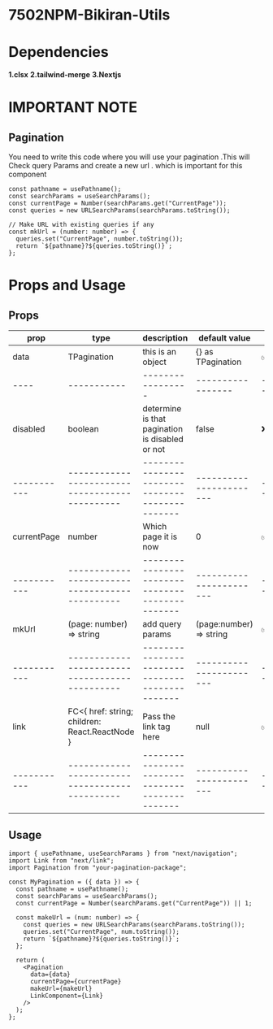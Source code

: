 # 7502NPM-Bikiran-Utils

# Dependencies

**1.clsx**
**2.tailwind-merge**
**3.Nextjs**

# IMPORTANT NOTE

## Pagination

You need to write this code where you will use your pagination .This will Check query Params and create a new url . which is important for this component

```tsx
const pathname = usePathname();
const searchParams = useSearchParams();
const currentPage = Number(searchParams.get("CurrentPage"));
const queries = new URLSearchParams(searchParams.toString());

// Make URL with existing queries if any
const mkUrl = (number: number) => {
  queries.set("CurrentPage", number.toString());
  return `${pathname}?${queries.toString()}`;
};
```

# Props and Usage

## Props

| prop        | type                                           | description                                     | default value           | priority    |
| ----------- | ---------------------------------------------- | ----------------------------------------------- | ----------------------- | ----------- |
| data        | TPagination                                    | this is an object                               | {} as TPagination       | ✅Required  |
| ----        | -----------                                    | -----------------                               | -----------------       | ----------- |
| disabled    | boolean                                        | determine is that pagination is disabled or not | false                   | ❌Optional  |
| ----------- | ---------------------------------------------- | ----------------------------------------------- | ----------------------- | ----------- |
| currentPage | number                                         | Which page it is now                            | 0                       | ✅Required  |
| ----------- | ---------------------------------------------- | ----------------------------------------------- | ----------------------- | ----------- |
| mkUrl       | (page: number) => string                       | add query params                                | (page:number) => string | ✅Required  |
| ----------- | ---------------------------------------------- | ----------------------------------------------- | ----------------------- | ----------- |
| link        | FC<{ href: string; children: React.ReactNode } | Pass the link tag here                          | null                    | ✅Required  |
| ----------- | ---------------------------------------------- | ----------------------------------------------- | ----------------------- | ----------- |

## Usage

```tsx
import { usePathname, useSearchParams } from "next/navigation";
import Link from "next/link";
import Pagination from "your-pagination-package";

const MyPagination = ({ data }) => {
  const pathname = usePathname();
  const searchParams = useSearchParams();
  const currentPage = Number(searchParams.get("CurrentPage")) || 1;

  const makeUrl = (num: number) => {
    const queries = new URLSearchParams(searchParams.toString());
    queries.set("CurrentPage", num.toString());
    return `${pathname}?${queries.toString()}`;
  };

  return (
    <Pagination
      data={data}
      currentPage={currentPage}
      makeUrl={makeUrl}
      LinkComponent={Link}
    />
  );
};
```
